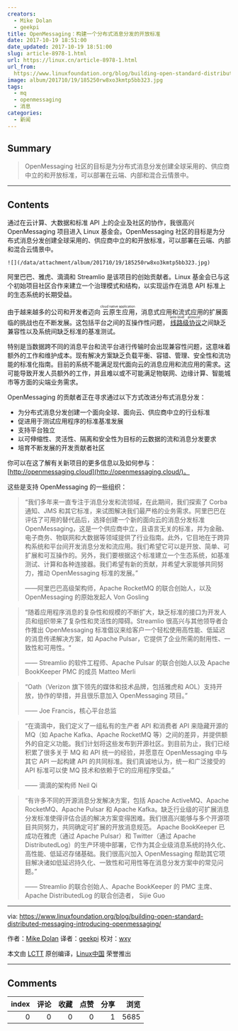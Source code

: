 ```yaml
---
creators:
  - Mike Dolan
  - geekpi
title: OpenMessaging：构建一个分布式消息分发的开放标准
date: 2017-10-19 18:51:00
date_updated: 2017-10-19 18:51:00
slug: article-8978-1.html
url: https://linux.cn/article-8978-1.html
url_from: 
  https://www.linuxfoundation.org/blog/building-open-standard-distributed-messaging-introducing-openmessaging/
image: album/201710/19/185250rw8xo3kmtp5bb323.jpg
tags:
  - mq
  - openmessaging
  - 消息
categories:
  - 新闻
---
```


## Summary

> OpenMessaging 社区的目标是为分布式消息分发创建全球采用的、供应商中立的和开放标准，可以部署在云端、内部和混合云情景中。

***

<!-- more -->

## Contents

通过在云计算、大数据和标准 API 上的企业及社区的协作，我很高兴 OpenMessaging 项目进入 Linux 基金会。OpenMessaging 社区的目标是为分布式消息分发创建全球采用的、供应商中立的和开放标准，可以部署在云端、内部和混合云情景中。

`![](/data/attachment/album/201710/19/185250rw8xo3kmtp5bb323.jpg)`

阿里巴巴、雅虎、滴滴和 Streamlio 是该项目的创始贡献者。Linux 基金会已与这个初始项目社区合作来建立一个治理模式和结构，以实现运作在消息 API 标准上的生态系统的长期受益。

由于越来越多的公司和开发者迈向<ruby> 云原生应用 <rt>  cloud native application </rt></ruby>，消息式应用和流式应用的扩展面临的挑战也在不断发展。这包括平台之间的互操作性问题，<ruby> <a href="https://en.wikipedia.org/wiki/Wire_protocol">  线路级协议 </a> <rt>  wire-level protocol </rt></ruby>之间缺乏兼容性以及系统间缺乏标准的基准测试。

特别是当数据跨不同的消息平台和流平台进行传输时会出现兼容性问题，这意味着额外的工作和维护成本。现有解决方案缺乏负载平衡、容错、管理、安全性和流功能的标准化指南。目前的系统不能满足现代面向云的消息应用和流应用的需求。这可能导致开发人员额外的工作，并且难以或不可能满足物联网、边缘计算、智能城市等方面的尖端业务需求。

OpenMessaging 的贡献者正在寻求通过以下方式改进分布式消息分发：

* 为分布式消息分发创建一个面向全球、面向云、供应商中立的行业标准
* 促进用于测试应用程序的标准基准发展
* 支持平台独立
* 以可伸缩性、灵活性、隔离和安全性为目标的云数据的流和消息分发要求
* 培育不断发展的开发贡献者社区

你可以在这了解有关新项目的更多信息以及如何参与： [http://openmessaging.cloud](http://openmessaging.cloud/)。

这些是支持 OpenMessaging 的一些组织：

> 
> “我们多年来一直专注于消息分发和流领域，在此期间，我们探索了 Corba 通知、JMS 和其它标准，来试图解决我们最严格的业务需求。阿里巴巴在评估了可用的替代品后，选择创建一个新的面向云的消息分发标准 OpenMessaging，这是一个供应商中立，且语言无关的标准，并为金融、电​​子商务、物联网和大数据等领域提供了行业指南。此外，它目地在于跨异构系统和平台间开发消息分发和流应用。我们希望它可以是开放、简单、可扩展和可互操作的。另外，我们要根据这个标准建立一个生态系统，如基准测试、计算和各种连接器。我们希望有新的贡献，并希望大家能够共同努力，推动 OpenMessaging 标准的发展。”
> 
> 
> ——阿里巴巴高级架构师，Apache RocketMQ 的联合创始人，以及 OpenMessaging 的原始发起人 Von Gosling
> 
> 
> 

 

> 
> “随着应用程序消息的复杂性和规模的不断扩大，缺乏标准的接口为开发人员和组织带来了复杂性和灵活性的障碍。Streamlio 很高兴与其他领导者合作推出 OpenMessaging 标准倡议来给客户一个轻松使用高性能、低延迟的消息传递解决方案，如 Apache Pulsar，它提供了企业所需的耐用性、一致性和可用性。“
> 
> 
> —— Streamlio 的软件工程师、Apache Pulsar 的联合创始人以及 Apache BookKeeper PMC 的成员 Matteo Merli
> 
> 
> 

 

> 
> “Oath（Verizon 旗下领先的媒体和技术品牌，包括雅虎和 AOL）支持开放，协作的举措，并且很乐意加入 OpenMessaging 项目。”
> 
> 
> —— Joe Francis，核心平台总监
> 
> 
> 

 

> 
> “在滴滴中，我们定义了一组私有的生产者 API 和消费者 API 来隐藏开源的 MQ（如 Apache Kafka、Apache RocketMQ 等）之间的差异，并提供额外的自定义功能。我们计划将这些发布到开源社区。到目前为止，我们已经积累了很多关于 MQ 和 API 统一的经验，并愿意在 OpenMessaging 中与其它 API 一起构建 API 的共同标准。我们真诚地认为，统一和广泛接受的 API 标准可以使 MQ 技术和依赖于它的应用程序受益。”
> 
> 
> —— 滴滴的架构师 Neil Qi
> 
> 
> 

 

> 
> “有许多不同的开源消息分发解决方案，包括 Apache ActiveMQ、Apache RocketMQ、Apache Pulsar 和 Apache Kafka。缺乏行业级的可扩展消息分发标准使得评估合适的解决方案变得困难。我们很高兴能够与多个开源项目共同努力，共同确定可扩展的开放消息规范。 Apache BookKeeper 已成功在雅虎（通过 Apache Pulsar）和 Twitter（通过 Apache DistributedLog）的生产环境中部署，它作为其企业级消息系统的持久化、高性能、低延迟存储基础。我们很高兴加入 OpenMessaging 帮助其它项目解决诸如低延迟持久化、一致性和可用性等在消息分发方案中的常见问题。”
> 
> 
> —— Streamlio 的联合创始人、Apache BookKeeper 的 PMC 主席、Apache DistributedLog 的联合创造者， Sijie Guo
> 
> 
> 

---

via: <https://www.linuxfoundation.org/blog/building-open-standard-distributed-messaging-introducing-openmessaging/>

作者：[Mike Dolan](https://www.linuxfoundation.org/author/mdolan/) 译者：[geekpi](https://github.com/geekpi) 校对：[wxy](https://github.com/wxy)

本文由 [LCTT](https://github.com/LCTT/TranslateProject) 原创编译，[Linux中国](https://linux.cn/) 荣誉推出

***

## Comments


|   index |   评论 |   收藏 |   点赞 |   分享 |   浏览 |
|--------:|-------:|-------:|-------:|-------:|-------:|
|       0 |      0 |      0 |      0 |      1 |   5685 |
